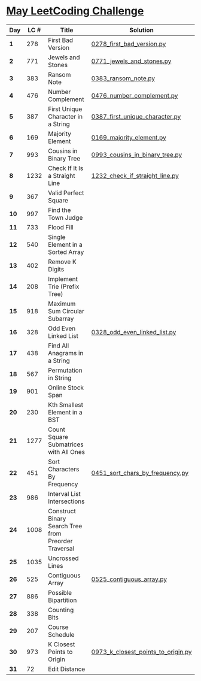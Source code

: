 # [May LeetCoding Challenge](https://leetcode.com/explore/challenge/card/may-leetcoding-challenge/)

|Day|LC #|Title|Solution|
|-|-|-|-|
| **1** | 278 | First Bad Version | [0278_first_bad_version.py](LeetCode/0278_first_bad_version.py) |
| **2** | 771 | Jewels and Stones | [0771_jewels_and_stones.py](LeetCode/0771_jewels_and_stones.py) |
| **3** | 383 | Ransom Note | [0383_ransom_note.py](LeetCode/0383_ransom_note.py) |
| **4** | 476 | Number Complement | [0476_number_complement.py](LeetCode/0476_number_complement.py) |
| **5** | 387 | First Unique Character in a String | [0387_first_unique_character.py](LeetCode/0387_first_unique_character.py) |
| **6** | 169 | Majority Element | [0169_majority_element.py](LeetCode/0169_majority_element.py) |
| **7** | 993 | Cousins in Binary Tree | [0993_cousins_in_binary_tree.py](LeetCode/0993_cousins_in_binary_tree.py) |
| **8** | 1232 | Check If It Is a Straight Line | [1232_check_if_straight_line.py](LeetCode/1232_check_if_straight_line.py) |
| **9** | 367 | Valid Perfect Square | |
| **10** | 997 | Find the Town Judge | |
| **11** | 733 | Flood Fill | |
| **12** | 540 | Single Element in a Sorted Array | |
| **13** | 402 | Remove K Digits | |
| **14** | 208 | Implement Trie (Prefix Tree) | |
| **15** | 918 | Maximum Sum Circular Subarray | |
| **16** | 328 | Odd Even Linked List | [0328_odd_even_linked_list.py](LeetCode/0328_odd_even_linked_list.py) |
| **17** | 438 | Find All Anagrams in a String | |
| **18** | 567 | Permutation in String | |
| **19** | 901 | Online Stock Span | |
| **20** | 230 | Kth Smallest Element in a BST | |
| **21** | 1277 | Count Square Submatrices with All Ones | |
| **22** | 451 | Sort Characters By Frequency | [0451_sort_chars_by_frequency.py](LeetCode/0451_sort_chars_by_frequency.py) |
| **23** | 986 | Interval List Intersections | |
| **24** | 1008 | Construct Binary Search Tree from Preorder Traversal | |
| **25** | 1035 | Uncrossed Lines | |
| **26** | 525 | Contiguous Array | [0525_contiguous_array.py](LeetCode/0525_contiguous_array.py) |
| **27** | 886 | Possible Bipartition | |
| **28** | 338 | Counting Bits | |
| **29** | 207 | Course Schedule | |
| **30** | 973 | K Closest Points to Origin | [0973_k_closest_points_to_origin.py](LeetCode/0973_k_closest_points_to_origin.py) |
| **31** | 72 | Edit Distance | |